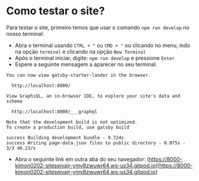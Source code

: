 # Como testar o site?

Para testar o site, primeiro temos que usar o comando `npm run develop` no nosso terminal:

- Abra o terminal usando `CTRL + "` ou `CMD + "` ou clicando no menu, indo na opção `terminal` e clicando na opção `New Terminal`
- Após o terminal iniciar, digite: `npm run develop` e pressione `Enter`
- Espere a seguinte mensagem a aparecer no seu terminal:
```
You can now view gatsby-starter-lander in the browser.
⠀
  http://localhost:8000/
⠀
View GraphiQL, an in-browser IDE, to explore your site's data and schema
⠀
  http://localhost:8000/___graphql
⠀
Note that the development build is not optimized.
To create a production build, use gatsby build
⠀
success Building development bundle - 9.724s
success Writing page-data.json files to public directory - 0.075s - 3/3 40.23/s
```
- Abra o seguinte link em outra aba do seu navegador: (https://8000-kimon0202-siteseivajr-ymy8zwuwr64.ws-us34.gitpod.io)[https://8000-kimon0202-siteseivajr-ymy8zwuwr64.ws-us34.gitpod.io]
